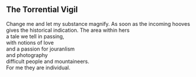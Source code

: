 The Torrential Vigil
--------------------
Change me and let my substance magnify. As soon as the incoming hooves  
gives the historical indication. The area within hers  
a tale we tell in passing,  
with notions of love  
and a passion for jouranlism  
and photography  
difficult people and mountaineers.  
For me they are individual.  

